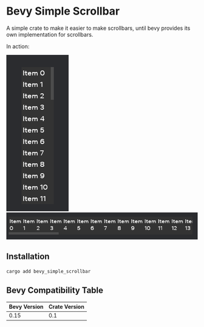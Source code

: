 ﻿

# Bevy Simple Scrollbar


A simple crate to make it easier to make scrollbars, until bevy provides its own implementation for scrollbars.

In action: 
 
![Vertical Scrollbar](vertical.gif)
![Horizontal Scrollbar](horizontal.gif)

## Installation

```sh
cargo add bevy_simple_scrollbar
```

## Bevy Compatibility Table

Bevy Version | Crate Version
--- | ---
0.15 | 0.1
